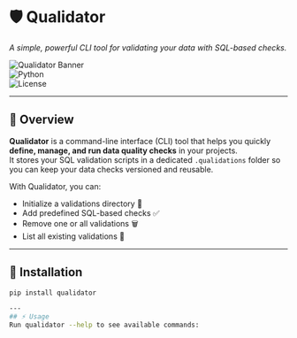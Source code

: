 # 🛡️ Qualidator  
*A simple, powerful CLI tool for validating your data with SQL-based checks.*

![Qualidator Banner](https://img.shields.io/badge/version-0.1.0-blue?style=for-the-badge)  
![Python](https://img.shields.io/badge/python-3.8%2B-brightgreen?style=for-the-badge)  
![License](https://img.shields.io/badge/license-MIT-lightgrey?style=for-the-badge)

---

## 📌 Overview
**Qualidator** is a command-line interface (CLI) tool that helps you quickly **define, manage, and run data quality checks** in your projects.  
It stores your SQL validation scripts in a dedicated `.qualidations` folder so you can keep your data checks versioned and reusable.

With Qualidator, you can:
- Initialize a validations directory 📂
- Add predefined SQL-based checks ✅
- Remove one or all validations 🗑
- List all existing validations 📜

---

## 🚀 Installation

```bash
pip install qualidator

---
## ⚡ Usage
Run qualidator --help to see available commands:
